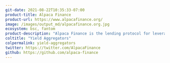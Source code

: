 ```yaml
---
git-date: 2021-08-22T10:35:33-07:00
product-title: Alpaca Finance
product-url: https://www.alpacafinance.org/
image: /images/output_md/alpacafinance.org.jpg
ecosystem: bsc, fantom
product-description: "Alpaca Finance is the lending protocol for leveraged yield farming which is multiplying farming principals and resulting profits on Binance Smart Chain"
coltitle: "Yield Aggregators"
colpermalink: yield-aggregators
twitter: https://twitter.com/AlpacaFinance
github: https://github.com/alpaca-finance
---
```

